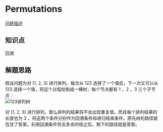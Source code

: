 # Permutations

[问题描述](https://leetcode.com/problems/permutations/)

## 知识点

回溯

## 解题思路

假设问题为对 [1, 2, 3] 进行排列。每次从 123 选择了一个值后，下一次又可以从 123 选择一个值，将这个过程绘制成一棵树，每个节点都有 1 ，2 ，3 三个子节点：  
![123排列树](https://bingzhong-project.gitee.io/public/pictures/123排列树.png)

对 [1, 2, 3] 进行排列，那么排列的结果将不会出现重复值，而且每个排列结果的长度也为 3 ，将这两个条件分别作为回溯条件和递归结束条件。原先树的路径就包含了答案，利用回溯条件剪去多余的枝之后，剩下的路径就是答案。
